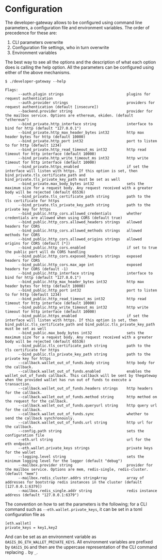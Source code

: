 # Configuration
The developer-gateway allows to be configured using command line parameters,
a configuration file and environment variables. The order of precedence for
these are:
 1. CLI parameters overwrite
 1. Configuration file settings, who in turn overwrite
 1. Environment variables

The best way to see all the options and the description of what each option does
is calling the help option. All the parameters can be configured using either of
the above mechanisms.

```
$ ./developer-gateway --help

Flags:
      --auth.plugin strings                             plugins for request authentication
      --auth.provider strings                           providers for request authentication (default [insecure])
      --backend.provider string                         provider for the mailbox service. Options are ethereum, ekiden. (default "ethereum")
      --bind_private.http_interface string              interface to bind for http (default "127.0.0.1")
      --bind_private.http_max_header_bytes int32        http max header bytes for http (default 10000)
      --bind_private.http_port int32                    port to listen to for http (default 1234)
      --bind_private.http_read_timeout_ms int32         http read timeout for http interface (default 10000)
      --bind_private.http_write_timeout_ms int32        http write timeout for http interface (default 10000)
      --bind_private.https_enabled                      if set the interface will listen with https. If this option is set, then bind_private.tls_certificate_path and bind_private.tls_private_key_path must be set as well
      --bind_private.max_body_bytes int32               sets the maximum size for a request body. Any request received with a greater body will be rejected (default 65536)
      --bind_private.tls_certificate_path string        path to the tls certificate for https
      --bind_private.tls_private_key_path string        path to the private key for https
      --bind_public.http_cors.allowed_credentials       whether credentials are allowed when using CORS (default true)
      --bind_public.http_cors.allowed_headers strings   allowed headers for CORS
      --bind_public.http_cors.allowed_methods strings   allowed methods for CORS
      --bind_public.http_cors.allowed_origins strings   allowed origins for CORS (default [*])
      --bind_public.http_cors.enabled                   if set to true the public port will do CORS handling
      --bind_public.http_cors.exposed_headers strings   exposed headers for CORS
      --bind_public.http_cors.max_age int               exposed headers for CORS (default -1)
      --bind_public.http_interface string               interface to bind for http (default "127.0.0.1")
      --bind_public.http_max_header_bytes int32         http max header bytes for http (default 10000)
      --bind_public.http_port int32                     port to listen to for http (default 1234)
      --bind_public.http_read_timeout_ms int32          http read timeout for http interface (default 10000)
      --bind_public.http_write_timeout_ms int32         http write timeout for http interface (default 10000)
      --bind_public.https_enabled                       if set the interface will listen with https. If this option is set, then bind_public.tls_certificate_path and bind_public.tls_private_key_path must be set as well
      --bind_public.max_body_bytes int32                sets the maximum size for a request body. Any request received with a greater body will be rejected (default 65536)
      --bind_public.tls_certificate_path string         path to the tls certificate for https
      --bind_public.tls_private_key_path string         path to the private key for https
      --callback.wallet_out_of_funds.body string        http body for the callback.
      --callback.wallet_out_of_funds.enabled            enables the wallet_out_of_funds callback. This callback will be sent by thegateway when the provided wallet has run out of funds to execute a transaction.
      --callback.wallet_out_of_funds.headers strings    http headers for the callback.
      --callback.wallet_out_of_funds.method string      http method on the request for the callback.
      --callback.wallet_out_of_funds.queryurl string    http query url for the callback.
      --callback.wallet_out_of_funds.sync               whether to send the callback synchronously.
      --callback.wallet_out_of_funds.url string         http url for the callback.
      --config.path string                              sets the configuration file
      --eth.url string                                  url for the eth endpoint
      --eth.wallet.private_keys strings                 private keys for the wallet
      --logging.level string                            sets the minimum logging level for the logger (default "debug")
      --mailbox.provider string                         provider for the mailbox service. Options are mem, redis-single, redis-cluster. (default "mem")
      --mailbox.redis_cluster.addrs stringArray         array of addresses for bootstrap redis instances in the cluster (default [127.0.0.1:6379])
      --mailbox.redis_single.addr string                redis instance address (default "127.0.0.1:6379")
```

The convention on how to set the parameters is the following; for a CLI command
such as `--eth.wallet.private_keys`, it can be set in a toml configuration file
as 

```
[eth.wallet]
private_keys = key1,key2
```

And can be set as an environment variable as `OASIS_DG_ETH_WALLET_PRIVATE_KEYS`.
All environment variables are prefixed by `OASIS_DG` and then are the uppercase
representation of the CLI command replacing `.` by `_`.
